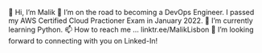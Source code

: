 👋 Hi, I’m Malik
👀 I’m on the road to becoming a DevOps Engineer.
I passed my AWS Certified Cloud Practioner Exam in January 2022.
🌱 I’m currently learning Python.
📫 How to reach me ... linktr.ee/MalikLisbon
💞️ I’m looking forward to connecting with you on Linked-In!


<!---
MalikKnowsTech/MalikKnowsTech is a ✨ special ✨ repository because its `README.md` (this file) appears on your GitHub profile.
You can click the Preview link to take a look at your changes.
--->
